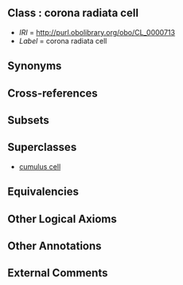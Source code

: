 
## Class : corona radiata cell

 * *IRI* = http://purl.obolibrary.org/obo/CL_0000713
 * *Label* = corona radiata cell

## Synonyms


## Cross-references


## Subsets


## Superclasses

 * [cumulus cell](../../CL/11/CL_0000711.md)

## Equivalencies


## Other Logical Axioms


## Other Annotations


## External Comments

